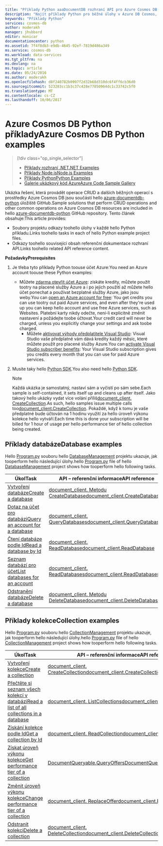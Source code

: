 ```yaml
---
title: "Příklady Python aaaDocumentDB rozhraní API pro Azure Cosmos DB | Microsoft Docs"
description: "Najít příklady Python pro běžné úlohy v Azure DB Cosmos, včetně operace CRUD na githubu."
keywords: "Příklady Python"
services: cosmos-db
author: moderakh
manager: jhubbard
editor: monicar
documentationcenter: python
ms.assetid: 7f4f8db3-e9db-4645-92ef-7819d486a349
ms.service: cosmos-db
ms.workload: data-services
ms.tgt_pltfrm: na
ms.devlang: na
ms.topic: article
ms.date: 05/24/2016
ms.author: moderakh
ms.openlocfilehash: d8f240782b0997f2d32b68d310dc6f4ff6cb36d0
ms.sourcegitcommit: 523283cc1b3c37c428e77850964dc1c33742c5f0
ms.translationtype: MT
ms.contentlocale: cs-CZ
ms.lasthandoff: 10/06/2017
---
```

# <a name="azure-cosmos-db-python-examples"></a><span data-ttu-id="a5354-104">Azure Cosmos DB Python příklady</span><span class="sxs-lookup"><span data-stu-id="a5354-104">Azure Cosmos DB Python examples</span></span>
> [!div class="op_single_selector"]
> * [<span data-ttu-id="a5354-105">Příklady rozhraní .NET</span><span class="sxs-lookup"><span data-stu-id="a5354-105">.NET Examples</span></span>](documentdb-dotnet-samples.md)
> * [<span data-ttu-id="a5354-106">Příklady Node.js</span><span class="sxs-lookup"><span data-stu-id="a5354-106">Node.js Examples</span></span>](documentdb-nodejs-samples.md)
> * [<span data-ttu-id="a5354-107">Příklady Python</span><span class="sxs-lookup"><span data-stu-id="a5354-107">Python Examples</span></span>](documentdb-python-samples.md)
> * [<span data-ttu-id="a5354-108">Galerie ukázkový kód Azure</span><span class="sxs-lookup"><span data-stu-id="a5354-108">Azure Code Sample Gallery</span></span>](https://azure.microsoft.com/documentation/samples/?service=documentdb)
> 
> 

<span data-ttu-id="a5354-109">Ukázka řešení, která provádět operace CRUD a dalších běžných operací s prostředky Azure Cosmos DB jsou součástí hello [azure-documentdb-python](https://github.com/Azure/azure-documentdb-python/tree/master/samples) úložiště GitHub.</span><span class="sxs-lookup"><span data-stu-id="a5354-109">Sample solutions that perform CRUD operations and other common operations on Azure Cosmos DB resources are included in hello [azure-documentdb-python](https://github.com/Azure/azure-documentdb-python/tree/master/samples) GitHub repository.</span></span> <span data-ttu-id="a5354-110">Tento článek obsahuje:</span><span class="sxs-lookup"><span data-stu-id="a5354-110">This article provides:</span></span>

* <span data-ttu-id="a5354-111">Soubory projektu odkazy toohello úlohy v každé hello Python příkladu.</span><span class="sxs-lookup"><span data-stu-id="a5354-111">Links toohello tasks in each of hello Python example project files.</span></span> 
* <span data-ttu-id="a5354-112">Odkazy toohello související obsah referenční dokumentace rozhraní API.</span><span class="sxs-lookup"><span data-stu-id="a5354-112">Links toohello related API reference content.</span></span>

<span data-ttu-id="a5354-113">**Požadavky**</span><span class="sxs-lookup"><span data-stu-id="a5354-113">**Prerequisites**</span></span>

1. <span data-ttu-id="a5354-114">Je třeba tyto příklady Python toouse účet Azure:</span><span class="sxs-lookup"><span data-stu-id="a5354-114">You need an Azure account toouse these Python examples:</span></span>
   * <span data-ttu-id="a5354-115">Můžete [zdarma otevřít účet Azure](https://azure.microsoft.com/pricing/free-trial/): získáte kredity, můžete použít tootry na placené služby Azure a i po jejich použití až můžete hello účet ponechat a používat bezplatné služby Azure, jako jsou weby.</span><span class="sxs-lookup"><span data-stu-id="a5354-115">You can [open an Azure account for free](https://azure.microsoft.com/pricing/free-trial/): You get credits you can use tootry out paid Azure services, and even after they're used up you can keep hello account and use free Azure services, such as Websites.</span></span> <span data-ttu-id="a5354-116">Platební karty nikdy odečte, není-li explicitně změnit nastavení a požádejte toobe účtovat.</span><span class="sxs-lookup"><span data-stu-id="a5354-116">Your credit card will never be charged, unless you explicitly change your settings and ask toobe charged.</span></span>
     * <span data-ttu-id="a5354-117">Můžete [aktivovat výhody předplatitele Visual Studio](https://azure.microsoft.com/pricing/member-offers/msdn-benefits-details/): Visual Studio vaše předplatné vám dává kredity každý měsíc, které můžete použít pro placené služby Azure.</span><span class="sxs-lookup"><span data-stu-id="a5354-117">You can [activate Visual Studio subscriber benefits](https://azure.microsoft.com/pricing/member-offers/msdn-benefits-details/): Your Visual Studio subscription gives you credits every month that you can use for paid Azure services.</span></span>
2. <span data-ttu-id="a5354-118">Musíte taky hello [Python SDK](documentdb-sdk-python.md).</span><span class="sxs-lookup"><span data-stu-id="a5354-118">You also need hello [Python SDK](documentdb-sdk-python.md).</span></span> 
   
   > [!NOTE]
   > <span data-ttu-id="a5354-119">Každá ukázka je samostatný, nastaví sám a vyčistí po sám sebe.</span><span class="sxs-lookup"><span data-stu-id="a5354-119">Each sample is self-contained, it sets itself up and cleans up after itself.</span></span> <span data-ttu-id="a5354-120">Jako takový hello ukázky vydat více volání příliš[document_client. CreateCollection](http://azure.github.io/azure-documentdb-python/api/pydocumentdb.document_client.html).</span><span class="sxs-lookup"><span data-stu-id="a5354-120">As such, hello samples issue multiple calls too[document_client.CreateCollection](http://azure.github.io/azure-documentdb-python/api/pydocumentdb.document_client.html).</span></span> <span data-ttu-id="a5354-121">Pokaždé, když k tomu je vaše předplatné bude účtován na 1 hodinu využití za hello úroveň výkonu kolekce hello vytváří.</span><span class="sxs-lookup"><span data-stu-id="a5354-121">Each time this is done your subscription will be billed for 1 hour of usage per hello performance tier of hello collection being created.</span></span> 
   > 
   > 

## <a name="database-examples"></a><span data-ttu-id="a5354-122">Příklady databáze</span><span class="sxs-lookup"><span data-stu-id="a5354-122">Database examples</span></span>
<span data-ttu-id="a5354-123">Hello [Program.py](https://github.com/Azure/azure-documentdb-python/tree/master/samples/DatabaseManagement/Program.py) souboru hello [DatabaseManagement](https://github.com/Azure/azure-documentdb-python/tree/master/samples/DatabaseManagement) projektu ukazuje, jak tooperform hello následující úlohy.</span><span class="sxs-lookup"><span data-stu-id="a5354-123">hello [Program.py](https://github.com/Azure/azure-documentdb-python/tree/master/samples/DatabaseManagement/Program.py) file of hello [DatabaseManagement](https://github.com/Azure/azure-documentdb-python/tree/master/samples/DatabaseManagement) project shows how tooperform hello following tasks.</span></span>

| <span data-ttu-id="a5354-124">Úkol</span><span class="sxs-lookup"><span data-stu-id="a5354-124">Task</span></span> | <span data-ttu-id="a5354-125">API – referenční informace</span><span class="sxs-lookup"><span data-stu-id="a5354-125">API reference</span></span> |
| --- | --- |
| [<span data-ttu-id="a5354-126">Vytvoření databáze</span><span class="sxs-lookup"><span data-stu-id="a5354-126">Create a database</span></span>](https://github.com/Azure/azure-documentdb-python/blob/d78170214467e3ab71ace1a7400f5a7fa5a7b5b0/samples/DatabaseManagement/Program.py#L65-L76) |[<span data-ttu-id="a5354-127">document_client. Metodu CreateDatabase</span><span class="sxs-lookup"><span data-stu-id="a5354-127">document_client.CreateDatabase</span></span>](http://azure.github.io/azure-documentdb-python/api/pydocumentdb.document_client.html) |
| [<span data-ttu-id="a5354-128">Dotaz na účet pro databázi</span><span class="sxs-lookup"><span data-stu-id="a5354-128">Query an account for a database</span></span>](https://github.com/Azure/azure-documentdb-python/blob/d78170214467e3ab71ace1a7400f5a7fa5a7b5b0/samples/DatabaseManagement/Program.py#L49-L62) |[<span data-ttu-id="a5354-129">document_client. QueryDatabases</span><span class="sxs-lookup"><span data-stu-id="a5354-129">document_client.QueryDatabases</span></span>](http://azure.github.io/azure-documentdb-python/api/pydocumentdb.document_client.html) |
| [<span data-ttu-id="a5354-130">Čtení databáze podle Id</span><span class="sxs-lookup"><span data-stu-id="a5354-130">Read a database by Id</span></span>](https://github.com/Azure/azure-documentdb-python/blob/d78170214467e3ab71ace1a7400f5a7fa5a7b5b0/samples/DatabaseManagement/Program.py#L79-L96) |[<span data-ttu-id="a5354-131">document_client. ReadDatabase</span><span class="sxs-lookup"><span data-stu-id="a5354-131">document_client.ReadDatabase</span></span>](http://azure.github.io/azure-documentdb-python/api/pydocumentdb.document_client.html) |
| [<span data-ttu-id="a5354-132">Seznam databází pro účet</span><span class="sxs-lookup"><span data-stu-id="a5354-132">List databases for an account</span></span>](https://github.com/Azure/azure-documentdb-python/blob/d78170214467e3ab71ace1a7400f5a7fa5a7b5b0/samples/DatabaseManagement/Program.py#L99-L110) |[<span data-ttu-id="a5354-133">document_client. ReadDatabases</span><span class="sxs-lookup"><span data-stu-id="a5354-133">document_client.ReadDatabases</span></span>](http://azure.github.io/azure-documentdb-python/api/pydocumentdb.document_client.html) |
| [<span data-ttu-id="a5354-134">Odstranění databáze</span><span class="sxs-lookup"><span data-stu-id="a5354-134">Delete a database</span></span>](https://github.com/Azure/azure-documentdb-python/blob/d78170214467e3ab71ace1a7400f5a7fa5a7b5b0/samples/DatabaseManagement/Program.py#L113-L126) |[<span data-ttu-id="a5354-135">document_client. Metodu DeleteDatabase</span><span class="sxs-lookup"><span data-stu-id="a5354-135">document_client.DeleteDatabase</span></span>](http://azure.github.io/azure-documentdb-python/api/pydocumentdb.document_client.html) |

## <a name="collection-examples"></a><span data-ttu-id="a5354-136">Příklady kolekce</span><span class="sxs-lookup"><span data-stu-id="a5354-136">Collection examples</span></span>
<span data-ttu-id="a5354-137">Hello [Program.py](https://github.com/Azure/azure-documentdb-python/tree/master/samples/CollectionManagement/Program.py) souboru hello [CollectionManagement](https://github.com/Azure/azure-documentdb-python/tree/master/samples/CollectionManagement) projektu ukazuje, jak tooperform hello následující úlohy.</span><span class="sxs-lookup"><span data-stu-id="a5354-137">hello [Program.py](https://github.com/Azure/azure-documentdb-python/tree/master/samples/CollectionManagement/Program.py) file of hello [CollectionManagement](https://github.com/Azure/azure-documentdb-python/tree/master/samples/CollectionManagement) project shows how tooperform hello following tasks.</span></span>

| <span data-ttu-id="a5354-138">Úkol</span><span class="sxs-lookup"><span data-stu-id="a5354-138">Task</span></span> | <span data-ttu-id="a5354-139">API – referenční informace</span><span class="sxs-lookup"><span data-stu-id="a5354-139">API reference</span></span> |
| --- | --- |
| [<span data-ttu-id="a5354-140">Vytvoření kolekce</span><span class="sxs-lookup"><span data-stu-id="a5354-140">Create a collection</span></span>](https://github.com/Azure/azure-documentdb-python/blob/d78170214467e3ab71ace1a7400f5a7fa5a7b5b0/samples/CollectionManagement/Program.py#L84-L135) |[<span data-ttu-id="a5354-141">document_client. CreateCollection</span><span class="sxs-lookup"><span data-stu-id="a5354-141">document_client.CreateCollection</span></span>](http://azure.github.io/azure-documentdb-python/api/pydocumentdb.document_client.html#CreateCollection) |
| [<span data-ttu-id="a5354-142">Přečtěte si seznam všech kolekcí v databázi</span><span class="sxs-lookup"><span data-stu-id="a5354-142">Read a list of all collections in a database</span></span>](https://github.com/Azure/azure-documentdb-python/blob/d78170214467e3ab71ace1a7400f5a7fa5a7b5b0/samples/CollectionManagement/Program.py#L198-L225) |[<span data-ttu-id="a5354-143">document_client. ListCollections</span><span class="sxs-lookup"><span data-stu-id="a5354-143">document_client.ListCollections</span></span>](http://azure.github.io/azure-documentdb-python/api/pydocumentdb.document_client.html#CreateCollection) |
| [<span data-ttu-id="a5354-144">Získání kolekce podle Id</span><span class="sxs-lookup"><span data-stu-id="a5354-144">Get a collection by Id</span></span>](https://github.com/Azure/azure-documentdb-python/blob/d78170214467e3ab71ace1a7400f5a7fa5a7b5b0/samples/CollectionManagement/Program.py#L178-L195) |[<span data-ttu-id="a5354-145">document_client. ReadCollection</span><span class="sxs-lookup"><span data-stu-id="a5354-145">document_client.ReadCollection</span></span>](http://azure.github.io/azure-documentdb-python/api/pydocumentdb.document_client.html#CreateCollection) |
| [<span data-ttu-id="a5354-146">Získat úroveň výkonu kolekce</span><span class="sxs-lookup"><span data-stu-id="a5354-146">Get performance tier of a collection</span></span>](https://github.com/Azure/azure-documentdb-python/blob/d78170214467e3ab71ace1a7400f5a7fa5a7b5b0/samples/CollectionManagement/Program.py#L139-L161) |[<span data-ttu-id="a5354-147">DocumentQueryable.QueryOffers</span><span class="sxs-lookup"><span data-stu-id="a5354-147">DocumentQueryable.QueryOffers</span></span>](http://azure.github.io/azure-documentdb-python/api/pydocumentdb.document_client.html#CreateCollection) |
| [<span data-ttu-id="a5354-148">Změnit úroveň výkonu kolekce</span><span class="sxs-lookup"><span data-stu-id="a5354-148">Change performance tier of a collection</span></span>](https://github.com/Azure/azure-documentdb-python/blob/d78170214467e3ab71ace1a7400f5a7fa5a7b5b0/samples/CollectionManagement/Program.py#L163-L175) |[<span data-ttu-id="a5354-149">document_client. ReplaceOffer</span><span class="sxs-lookup"><span data-stu-id="a5354-149">document_client.ReplaceOffer</span></span>](http://azure.github.io/azure-documentdb-python/api/pydocumentdb.document_client.html#CreateCollection) |
| [<span data-ttu-id="a5354-150">Odstranit kolekci</span><span class="sxs-lookup"><span data-stu-id="a5354-150">Delete a collection</span></span>](https://github.com/Azure/azure-documentdb-python/blob/d78170214467e3ab71ace1a7400f5a7fa5a7b5b0/samples/CollectionManagement/Program.py#L212-L225) |[<span data-ttu-id="a5354-151">document_client. DeleteCollection</span><span class="sxs-lookup"><span data-stu-id="a5354-151">document_client.DeleteCollection</span></span>](http://azure.github.io/azure-documentdb-python/api/pydocumentdb.document_client.html#CreateCollection) |

